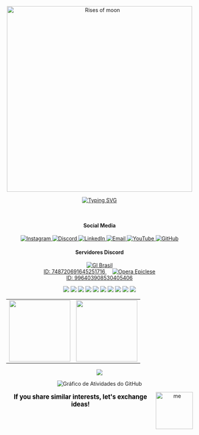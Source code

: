 <div align="center">
    <img src="https://i.imgur.com/zGDf2zH.png" width="500" alt="Rises of moon">
</div>

<div align="center">
  
[![Typing SVG](https://readme-typing-svg.herokuapp.com/?color=000000&size=35&center=true&vCenter=true&width=1000&lines=Welcome,+My+name+is+Ryan+Rodrigues!;Bem+vindo,+Meu+Nome+é+Ryan+Rodrigues!&color=FFFFFF)](https://git.io/typing-svg)

<br>

#### Social Media

<a href="https://instagram.com/ryan.ditko">
  <img src="https://img.shields.io/badge/Instagram-000000.svg?style=flat&logo=Instagram&logoColor=white" alt="Instagram"/>
</a>
<a href="https://discord.gg/eWkcKYKCc4">
  <img src="https://img.shields.io/badge/Discord-000000.svg?style=flat&logo=discord&logoColor=white" alt="Discord"/>
</a>
<a href="https://www.linkedin.com/in/ryan-rodrigues-592a27313">
  <img src="https://img.shields.io/badge/LinkedIn-000000.svg?style=flat&logo=linkedin&logoColor=white" alt="LinkedIn"/>
</a>
<a href="mailto:yryurodriguess@gmail.com">
  <img src="https://img.shields.io/badge/Email-000000.svg?style=flat&logo=gmail&logoColor=white" alt="Email"/>
</a>
<a href="https://www.youtube.com/@Ryanditko">
  <img src="https://img.shields.io/badge/Youtube-000000.svg?style=flat&logo=youtube&logoColor=white" alt="YouTube"/>
</a>
<a href="https://github.com/Ryanditko">
  <img src="https://img.shields.io/badge/Github-000000.svg?style=flat&logo=github&logoColor=white" alt="GitHub"/>
</a>


#### Servidores Discord

<div align="center">
  <a href="https://discord.gg/gibrasil">
    <img src="https://cardzera.audibert.dev/api/748720691645251716?t={timestamp}" alt="GI Brasil"/>
    <br/>
    <span>ID: 748720691645251716</span>
  </a>
  &nbsp;&nbsp;&nbsp;
  <a href="https://discord.gg/operaepiclese">
    <img src="https://cardzera.audibert.dev/api/996403908530405406?t={timestamp}" alt="Opera Epiclese"/>
    <br/>
    <span>ID: 996403908530405406</span>
  </a>
</div>



<div align="center">
    <p>
        <img src="https://img.shields.io/badge/python-000000?style=for-the-badge&logo=python&logoColor=white"/>
        <img src="https://img.shields.io/badge/javascript-000000?style=for-the-badge&logo=javascript&logoColor=white"/>
        <img src="https://img.shields.io/badge/typescript-000000?style=for-the-badge&logo=typescript&logoColor=white"/>
        <img src="https://img.shields.io/badge/node.js-000000?style=for-the-badge&logo=node.js&logoColor=white"/>
        <img src="https://img.shields.io/badge/html-000000?style=for-the-badge&logo=html5&logoColor=white"/>
        <img src="https://img.shields.io/badge/css-000000?style=for-the-badge&logo=css3&logoColor=white"/>
        <img src="https://img.shields.io/badge/git-000000?style=for-the-badge&logo=git&logoColor=white"/>
        <img src="https://img.shields.io/badge/github-000000?style=for-the-badge&logo=github&logoColor=white"/>
        <img src="https://img.shields.io/badge/aws-000000?style=for-the-badge&logo=amazonwebservices&logoColor=white"/>
         <img src="https://img.shields.io/badge/docker-000000?style=for-the-badge&logo=docker&logoColor=white"/>
    </p>
</div>

<div align="center">
    <table>
  <tr>
    <td>
      <img src="https://github-readme-stats.vercel.app/api?username=Ryanditko&theme=dark&hide_border=false&include_all_commits=true&count_private=true&show_icons=true&bg_color=000000&title_color=FFFFFF&text_color=FFFFFF&icon_color=FFFFFF&hide=contribs" height="165"/>
    </td>
    <td>
      <img src="https://github-readme-stats.vercel.app/api/top-langs/?username=Ryanditko&layout=compact&theme=dark&hide_border=false&bg_color=000000&title_color=FFFFFF&text_color=FFFFFF" height="165"/>
    </td>
  </tr>
</table>

<img src="https://github-profile-trophy.vercel.app/?username=Ryanditko&theme=onedark&no-frame=true&no-bg=true&margin-w=10&title=FFFFFF&text=FFFFFF" />

![Gráfico de Atividades do GitHub](https://github-readme-activity-graph.vercel.app/graph?username=Ryanditko&theme=github-compact&bg_color=000000&color=FFFFFF&line=FFFFFF&point=FFFFFF&area=true&hide_border=true)

</div>

<img align="right" src="https://i.imgur.com/M88ww3B.png" alt="me" style="min-width: 100px; max-width: 100px; width: 100px;">

<div align="center">
  <p style="font-size: 1.2em; color: #000000;">
    <strong>If you share similar interests, let's exchange ideas!</strong>
  </p>
</div>
